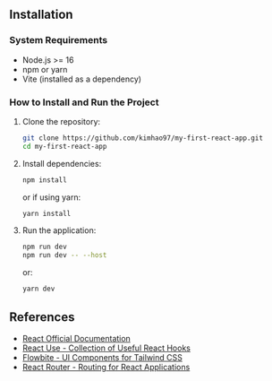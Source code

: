 ## Installation

### System Requirements
- Node.js >= 16
- npm or yarn
- Vite (installed as a dependency)

### How to Install and Run the Project

1. Clone the repository:
   ```sh
   git clone https://github.com/kimhao97/my-first-react-app.git
   cd my-first-react-app
   ```

2. Install dependencies:
   ```sh
   npm install
   ```
   or if using yarn:
   ```sh
   yarn install
   ```

3. Run the application:
   ```sh
   npm run dev
   npm run dev -- --host
   ```
   or:
   ```sh
   yarn dev
   ```

## References
- [React Official Documentation](https://react.dev/reference/react)
- [React Use - Collection of Useful React Hooks](https://github.com/streamich/react-use)
- [Flowbite - UI Components for Tailwind CSS](https://flowbite.com/docs/getting-started/introduction/)
- [React Router - Routing for React Applications](https://reactrouter.com/start/framework/route-module)